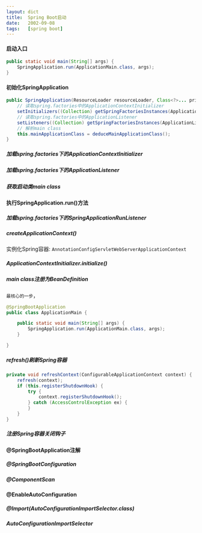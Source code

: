 ```yaml
---
layout: dict
title:  Spring Boot启动
date:   2002-09-08
tags:   [spring boot]
---
```


#### 启动入口

```java
public static void main(String[] args) {
    SpringApplication.run(ApplicationMain.class, args);
}
```

#### 初始化SpringApplication

```java
public SpringApplication(ResourceLoader resourceLoader, Class<?>... primarySources) {
    // 读取spring.factories中的ApplicationContextInitializer
    setInitializers((Collection) getSpringFactoriesInstances(ApplicationContextInitializer.class));
    // 读取spring.factories中的ApplicationListener
    setListeners((Collection) getSpringFactoriesInstances(ApplicationListener.class));
    // 解析main class
    this.mainApplicationClass = deduceMainApplicationClass();
}
```

##### 加载spring.factories下的ApplicationContextInitializer

##### 加载spring.factories下的ApplicationListener

##### 获取启动类main class

#### 执行SpringApplication.run()方法

##### 加载spring.factories下的SpringApplicationRunListener

##### createApplicationContext()

实例化Spring容器: `AnnotationConfigServletWebServerApplicationContext`

##### ApplicationContextInitializer.initialize()

##### main class注册为BeanDefinition

`最核心的一步`，

```java
@SpringBootApplication
public class ApplicationMain {

    public static void main(String[] args) {
        SpringApplication.run(ApplicationMain.class, args);
    }

}
```

##### refresh()刷新Spring容器

```java
private void refreshContext(ConfigurableApplicationContext context) {
    refresh(context);
    if (this.registerShutdownHook) {
        try {
            context.registerShutdownHook();
        } catch (AccessControlException ex) {
        }
    }
}
```

##### 注册Spring容器关闭钩子

#### @SpringBootApplication注解

##### @SpringBootConfiguration

##### @ComponentScan

#### @EnableAutoConfiguration

##### @Import(AutoConfigurationImportSelector.class)

##### AutoConfigurationImportSelector
